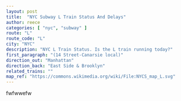 ```yaml
---
layout: post
title:  "NYC Subway L Train Status And Delays"
author: reece
categories: [ "nyc", "subway" ]
route: "L"
route_code: "L"
city: "NYC"
description: "NYC L Train Status. Is the L train running today?"
first_paragraph: "(14 Street-Canarsie local)"
direction_out: "Manhattan"
direction_back: "East Side & Brooklyn"
related_trains: ""
map_ref: "https://commons.wikimedia.org/wiki/File:NYCS_map_L.svg"
---
```


fwfwwefw
